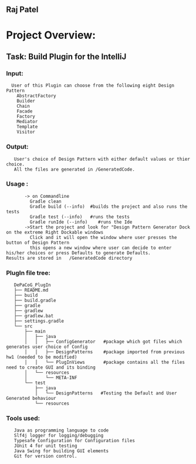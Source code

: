 ## Raj Patel  
# Project Overview:  
## Task: Build Plugin for the IntelliJ  
### Input:  
      User of this Plugin can choose from the following eight Design Pattern
        AbstractFactory  
        Builder  
        Chain  
        Facade  
        Factory  
        Mediator  
        Template  
        Visitor  
### Output:  
       User's choice of Design Pattern with either default values or thier choice.  
       All the files are generated in /GeneratedCode. 
### Usage :
           -> on Commandline  
             Gradle clean  
             Gradle build (--info)  #builds the project and also runs the tests  
             Gradle test (--info)   #runs the tests  
             Gradle runIde (--info)    #runs the Ide  
           ->Start the project and look for "Design Pattern Generator Dock on the extreme Right Dockable windows  
             Click and it will open the window where user presses the button of Design Pattern  
             this opens a new window where user can decide to enter his/her choices or press Defaults to generate Defaults.  
    Results are stored in   /GeneratedCode directory   

### PlugIn file tree:  
       DePaCoG_PlugIn  
       ├── README.md  
       ├── build  
       ├── build.gradle  
       ├── gradle  
       ├── gradlew  
       ├── gradlew.bat  
       ├── settings.gradle  
       └── src  
           ├── main  
           │   ├── java  
           │   │   ├── ConfigGenerator   #package which got files which generates user choice of Config  
           │   │   ├── DesignPatterns    #package imported from previous hw1 (needed to be modified)  
           │   │   └── PlugInViews       #package contains all the files need to create GUI and its binding  
           │   └── resources  
           │       └── META-INF  
           └── test  
               ├── java  
               │   └── DesignPatterns   #Testing the Default and User Generated behaviour  
               └── resources  
### Tools used:
       Java as programming language to code  
       Slf4j logger for logging/debugging  
       Typesafe Configuration for Configuration files  
       JUnit 4 for unit testing  
       Java Swing for building GUI elements  
       Git for version control. 
 
   

        